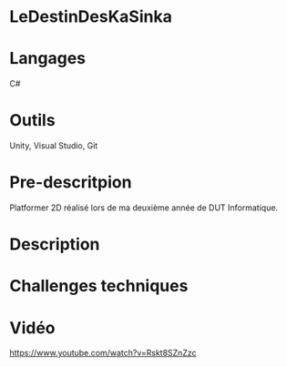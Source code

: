 # LeDestinDesKaSinka

# Langages 
  C#

# Outils 
  Unity, Visual Studio, Git

# Pre-descritpion
  Platformer 2D réalisé lors de ma deuxième année de DUT Informatique.

# Description

# Challenges techniques

# Vidéo
  https://www.youtube.com/watch?v=Rskt8SZnZzc
